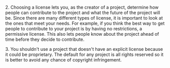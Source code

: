 2\. Choosing a license lets you, as the creator of a project, 
determine how people can contribute to the project and what the future of the project will be.
Since there are many different types of license, it is important to look at the ones that meet your needs. 
For example, if you think the best way to get people to contribute to your project is by having no restrictions, 
a permissive license. This also lets people know about the project ahead of time before they decide to contribute.

3\. You shouldn't use a project that doesn't have an explicit license because it could be proprietary. The default 
for any project is all rights reserved so it is better to avoid any chance of copyright infringement. 
